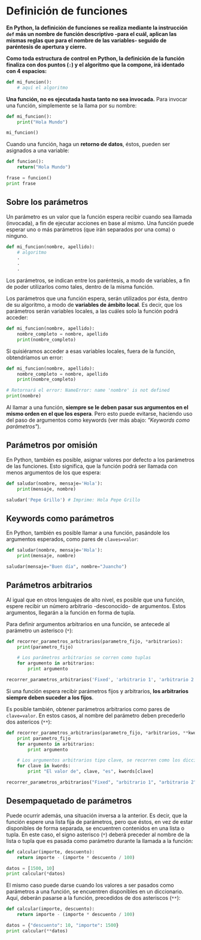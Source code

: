 # Definición de funciones

**En Python, la definición de funciones se realiza mediante la instrucción  `def`  más un nombre de función descriptivo -para el cuál, aplican las mismas reglas que para el nombre de las variables- seguido de paréntesis de apertura y cierre.**

**Como toda estructura de control en Python, la definición de la función finaliza con dos puntos (`:`) y el algoritmo que la compone, irá identado con 4 espacios:**

```python
def mi_funcion(): 
    # aquí el algoritmo
```

**Una función, no es ejecutada hasta tanto no sea invocada.** Para invocar una función, simplemente se la llama por su nombre:
```python
def mi_funcion(): 
    print("Hola Mundo") 

mi_funcion()
```
Cuando una función, haga un  **retorno de datos**, éstos, pueden ser asignados a una variable:
```python
def funcion(): 
    return("Hola Mundo") 

frase = funcion() 
print frase
```

## Sobre los parámetros

Un parámetro es un valor que la función espera recibir cuando sea llamada (invocada), a fin de ejecutar acciones en base al mismo. Una función puede esperar uno o más parámetros (que irán separados por una coma) o ninguno.
```python
def mi_funcion(nombre, apellido): 
    # algoritmo
    .
    .
    .
```
Los parámetros, se indican entre los paréntesis, a modo de variables, a fin de poder utilizarlos como tales, dentro de la misma función.

Los parámetros que una función espera, serán utilizados por ésta, dentro de su algoritmo, a modo de  **variables de ámbito local**. Es decir, que los parámetros serán variables locales, a las cuáles solo la función podrá acceder:
```python
def mi_funcion(nombre, apellido): 
    nombre_completo = nombre, apellido 
    print(nombre_completo)
```
Si quisiéramos acceder a esas variables locales, fuera de la función, obtendríamos un error:
```python
def mi_funcion(nombre, apellido): 
    nombre_completo = nombre, apellido 
    print(nombre_completo) 

# Retornará el error: NameError: name 'nombre' is not defined
print(nombre)
```
Al llamar a una función, **siempre se le deben pasar sus argumentos en el mismo orden en el que los espera**. Pero esto puede evitarse, haciendo uso del paso de argumentos como keywords (ver más abajo: _"Keywords como parámetros"_).

## Parámetros por omisión

En Python, también es posible, asignar valores por defecto a los parámetros de las funciones. Esto significa, que la función podrá ser llamada con menos argumentos de los que espera:
```python
def saludar(nombre, mensaje='Hola'): 
    print(mensaje, nombre) 

saludar('Pepe Grillo') # Imprime: Hola Pepe Grillo
```

## Keywords como parámetros

En Python, también es posible llamar a una función, pasándole los argumentos esperados, como pares de  `claves=valor`:
```python
def saludar(nombre, mensaje='Hola'): 
    print(mensaje, nombre)

saludar(mensaje="Buen día", nombre="Juancho")
```
## Parámetros arbitrarios

Al igual que en otros lenguajes de alto nivel, es posible que una función, espere recibir un número arbitrario -desconocido- de argumentos. Estos argumentos, llegarán a la función en forma de tupla.

Para definir argumentos arbitrarios en una función, se antecede al parámetro un asterisco (`*`):
```python
def recorrer_parametros_arbitrarios(parametro_fijo, *arbitrarios): 
    print(parametro_fijo) 

    # Los parámetros arbitrarios se corren como tuplas
    for argumento in arbitrarios: 
        print argumento

recorrer_parametros_arbitrarios('Fixed', 'arbitrario 1', 'arbitrario 2', 'arbitrario 3')
```
Si una función espera recibir parámetros fijos y arbitrarios, **los arbitrarios siempre deben suceder a los fijos**.

Es posible también, obtener parámetros arbitrarios como pares de  `clave=valor`. En estos casos, al nombre del parámetro deben precederlo dos astericos (`**`):

```python
def recorrer_parametros_arbitrarios(parametro_fijo, *arbitrarios, **kwords): 
    print parametro_fijo 
    for argumento in arbitrarios: 
        print argumento 

    # Los argumentos arbitrarios tipo clave, se recorren como los diccionarios 
    for clave in kwords: 
        print "El valor de", clave, "es", kwords[clave]

recorrer_parametros_arbitrarios("Fixed", "arbitrario 1", "arbitrario 2", "arbitrario 3", clave1="valor uno", clave2="valor dos")
```
## Desempaquetado de parámetros

Puede ocurrir además, una situación inversa a la anterior. Es decir, que la función espere una lista fija de parámetros, pero que éstos, en vez de estar disponibles de forma separada, se encuentren contenidos en una lista o tupla. En este caso, el signo asterisco (`*`) deberá preceder al nombre de la lista o tupla que es pasada como parámetro durante la llamada a la función:
```python
def calcular(importe, descuento): 
    return importe - (importe * descuento / 100) 

datos = [1500, 10] 
print calcular(*datos)
```
El mismo caso puede darse cuando los valores a ser pasados como parámetros a una función, se encuentren disponibles en un diccionario. Aquí, deberán pasarse a la función, precedidos de dos asteriscos (`**`):
```python
def calcular(importe, descuento): 
    return importe - (importe * descuento / 100) 

datos = {"descuento": 10, "importe": 1500} 
print calcular(**datos)
```
<!--stackedit_data:
eyJoaXN0b3J5IjpbMTQ4NjE4ODM1Niw5NjY3MTMxNjQsNzcxOD
E0NTkzLC0yMDY5OTE2ODgyXX0=
-->